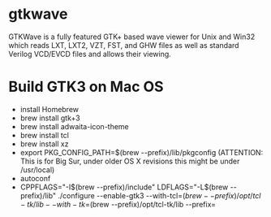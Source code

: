 # gtkwave
GTKWave is a fully featured GTK+ based wave viewer for Unix and Win32 which reads LXT, LXT2, VZT, FST, and GHW files as well as standard Verilog VCD/EVCD files and allows their viewing.


# Build GTK3 on Mac OS

- install Homebrew
- brew install gtk+3
- brew install adwaita-icon-theme
- brew install tcl
- brew install xz
- export PKG_CONFIG_PATH=$(brew --prefix)/lib/pkgconfig  (ATTENTION: This is for Big Sur, under older OS X revisions this might be under /usr/local)
- autoconf
- CPPFLAGS="-I$(brew --prefix)/include" LDFLAGS="-L$(brew --prefix)/lib" ./configure --enable-gtk3 --with-tcl=$(brew --prefix)/opt/tcl-tk/lib --with-tk=$(brew --prefix)/opt/tcl-tk/lib --prefix=<wherever you like> 
